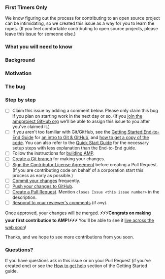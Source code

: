 <!--
Copy this template into new Great First Issues and edit as needed.
-->
<!--
[Optional] Include this section if you think the issue is perfect for people
who have never contributed to open source projects before.
-->

### First Timers Only

We know figuring out the process for contributing to an open source project can be intimidating, so we created this issue as a way for you to learn the ropes. (If you feel comfortable contributing to open source projects, please leave this issue for someone else.)

<!--
List knowledge/skills the contributor should already have before working on this bug (for example, knowledge of web components, Node.js internals, etc.).  New contributors can use this section to find bugs that match their existing skills.  This also serves as a filter that can reduce the amount of explanation you will need to do in the "Step by step" section.  Try to be only as restrictive as necessary and call out any nice-to-haves.
-->

### What you will need to know

<!--
[Optional] If there is additional context that will help the contributor fix the bug add it here.  If this is redundant with other sections feel free to remove it.
-->

### Background

<!--
Explain why fixing this bug/feature is important, i.e. why should the contributor care about fixing this?  Whose life will be made better by this fix?
-->

### Motivation

<!--
Detailed steps for reproducing the bug.

If this is a feature, change this to "The feature" and add a detailed description.
-->

### The bug

<!--
Step-by-step instructions for the contributor to follow as they work through the bug.  Feel free to change any step that will make the steps more clear for this issue.  Make sure to replace the comment block below with the exact steps the contributor should follow.
-->

### Step by step

- [ ] Claim this issue by adding a comment below. Please only claim this bug if you plan on starting work in the next day or so. (If you [join the ampproject GitHub org](https://goo.gl/forms/T65peVtfQfEoDWeD3) we'll be able to assign this issue to you after you've claimed it.)
- [ ] If you aren't too familiar with Git/GitHub, see the [Getting Started End-to-End Guide](https://github.com/ampproject/amphtml/blob/master/contributing/getting-started-e2e.md) for [an intro to Git & GitHub,](https://github.com/ampproject/amphtml/blob/master/contributing/getting-started-e2e.md#intro-to-git-and-github) and [how to get a copy of the code](https://github.com/ampproject/amphtml/blob/master/contributing/getting-started-e2e.md#get-a-copy-of-the-amphtml-code). You can also refer to the [Quick Start Guide](https://github.com/ampproject/amphtml/blob/master/contributing/getting-started-quick.md) for the necessary setup steps with less explanation than the End-to-End guide.
- [ ] Follow the instructions for [building AMP](https://github.com/ampproject/amphtml/blob/master/contributing/getting-started-e2e.md#building-amp-and-starting-a-local-server).
- [ ] [Create a Git branch](https://github.com/ampproject/amphtml/blob/master/contributing/getting-started-e2e.md#create-a-git-branch) for making your changes.
- [ ] [Sign the Contributor License Agreement](https://github.com/ampproject/amphtml/blob/master/CONTRIBUTING.md#contributor-license-agreement) before creating a Pull Request. (If you are contributing code on behalf of a corporation start this process as early as possible.)
  <!--
  Add steps that are specific to the issue here, e.g. perhaps they should edit a test, run `gulp unit` or `gulp integration` to see it fails, change a file and then run test again to see that the new test succeeds?  Adjust the level of detail for the background you indicated the contributor should have.
  -->
- [ ] [Commit your changes](https://github.com/ampproject/amphtml/blob/master/contributing/getting-started-e2e.md#edit-files-and-commit-them) frequently.
- [ ] [Push your changes to GitHub](https://github.com/ampproject/amphtml/blob/master/contributing/getting-started-e2e.md#push-your-changes-to-your-github-fork).
  <!--
  Ideally suggest a reviewer for the Pull Request; not knowing who to set as the reviewer can be confusing for new contributors.
  -->
- [ ] [Create a Pull Request](https://github.com/ampproject/amphtml/blob/master/contributing/getting-started-e2e.md#send-a-pull-request-ie-request-a-code-review). Mention `closes Issue <this issue number>` in the description.
- [ ] [Respond to your reviewer's comments](https://github.com/ampproject/amphtml/blob/master/contributing/getting-started-e2e.md#respond-to-pull-request-comments) (if any).

<!--
If this issue is a change that won't go out with a push (e.g. a doc change, a fix to the build, etc.) update the sentence about how to see their change is live.
-->

Once approved, your changes will be merged. **⚡⚡⚡Congrats on making your first contribution to AMP!⚡⚡⚡** You'll be able to see it [live across the web soon](https://github.com/ampproject/amphtml/blob/master/contributing/release-schedule.md)!

Thanks, and we hope to see more contributions from you soon.

### Questions?

<!--
Ideally provide a specific contact to @mention here as well
-->

If you have questions ask in this issue or on your Pull Request (if you've created one) or see the [How to get help](https://github.com/ampproject/amphtml/blob/master/contributing/getting-started-e2e.md#how-to-get-help) section of the Getting Started guide.
